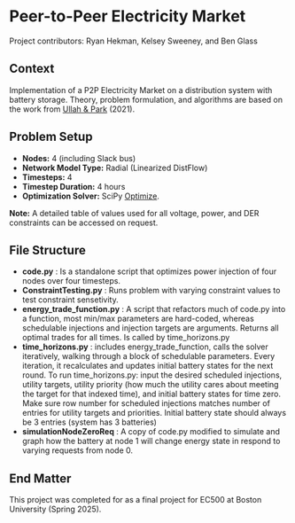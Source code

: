 # Peer-to-Peer Electricity Market
Project contributors: Ryan Hekman, Kelsey Sweeney, and Ben Glass

## Context
Implementation of a P2P Electricity Market on a distribution system with battery storage. Theory, problem formulation, and algorithms are based on the work from [Ullah & Park](https://ieeexplore.ieee.org/document/9369412) (2021).

## Problem Setup
- **Nodes:** 4 (including Slack bus)
- **Network Model Type:** Radial (Linearized DistFlow)
- **Timesteps:** 4
- **Timestep Duration:** 4 hours
- **Optimization Solver:** SciPy [Optimize](https://docs.scipy.org/doc/scipy/reference/generated/scipy.optimize.minimize.html).
  
**Note:** A detailed table of values used for all voltage, power, and DER constraints can be accessed on request.

## File Structure
- **code.py** : Is a standalone script that optimizes power injection of four nodes over four timesteps.
- **ConstraintTesting.py** : Runs problem with varying constraint values to test constraint sensetivity. 
- **energy_trade_function.py** : A script that refactors much of code.py into a function, most min/max parameters are hard-coded, whereas schedulable injections and injection targets are arguments. Returns all optimal trades for all times. Is called by time_horizons.py
- **time_horizons.py** : includes energy_trade_function, calls the solver iteratively, walking through a block of schedulable parameters. Every iteration, it recalculates and updates initial battery states for the next round.
	To run time_horizons.py:
		input the desired scheduled injections, utility targets, utility priority (how much the utility cares about meeting the target for that indexed time), and initial battery states for time zero.
		Make sure row number for scheduled injections matches number of entries for utility targets and priorities.
	Initial battery state should always be 3 entries (system has 3 batteries)
- **simulationNodeZeroReq** : A copy of code.py modified to simulate and graph how the battery at node 1 will change energy state in respond to varying requests from node 0.

## End Matter
This project was completed for as a final project for EC500 at Boston University (Spring 2025).

